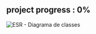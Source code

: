 ## project progress : 0%


![ESR - Diagrama de classes](https://user-images.githubusercontent.com/91259007/160245907-11607719-ab52-43b9-b393-85291afd5fd5.png)
